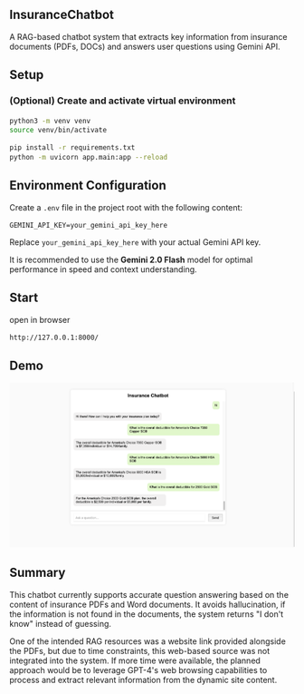 ## InsuranceChatbot

A RAG-based chatbot system that extracts key information from insurance documents (PDFs, DOCs) and answers user questions using Gemini API.


## Setup

### (Optional) Create and activate virtual environment
```bash
python3 -m venv venv
source venv/bin/activate
```

```bash
pip install -r requirements.txt
python -m uvicorn app.main:app --reload
```

## Environment Configuration

Create a `.env` file in the project root with the following content:

```
GEMINI_API_KEY=your_gemini_api_key_here
```

Replace `your_gemini_api_key_here` with your actual Gemini API key.

It is recommended to use the **Gemini 2.0 Flash** model for optimal performance in speed and context understanding.


## Start

open in browser
```bash
http://127.0.0.1:8000/
```


## Demo

![Chatbot Demo](./assets/demo_screenshot.png)



## Summary

This chatbot currently supports accurate question answering based on the content of insurance PDFs and Word documents. It avoids hallucination, if the information is not found in the documents, the system returns "I don't know" instead of guessing.  


One of the intended RAG resources was a website link provided alongside the PDFs, but due to time constraints, this web-based source was not integrated into the system. If more time were available, the planned approach would be to leverage GPT-4's web browsing capabilities to process and extract relevant information from the dynamic site content.
